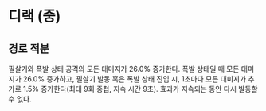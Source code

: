# 디랙 (중)

## 경로 적분

필살기와 폭발 상태 공격의 모든 대미지가 26.0% 증가한다. 폭발 상태일 때 모든 대미지가 26.0% 증가하고, 필살기 발동 혹은 폭발 상태 진입 시, 1초마다 모든 대미지가 추가로 1.5% 증가한다(최대 9회 중첩, 지속 시간 9초). 효과가 지속되는 동안 다시 발동할 수 없다.
